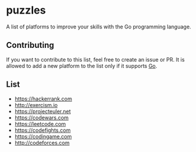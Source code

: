 # puzzles
A list of platforms to improve your skills with the Go programming language.

## Contributing

If you want to contribute to this list, feel free to create an issue or PR.
It is allowed to add a new platform to the list only if it supports [Go](https://golang.org).

## List

- https://hackerrank.com
- http://exercism.io
- https://projecteuler.net
- https://codewars.com
- https://leetcode.com
- https://codefights.com
- https://codingame.com
- http://codeforces.com
